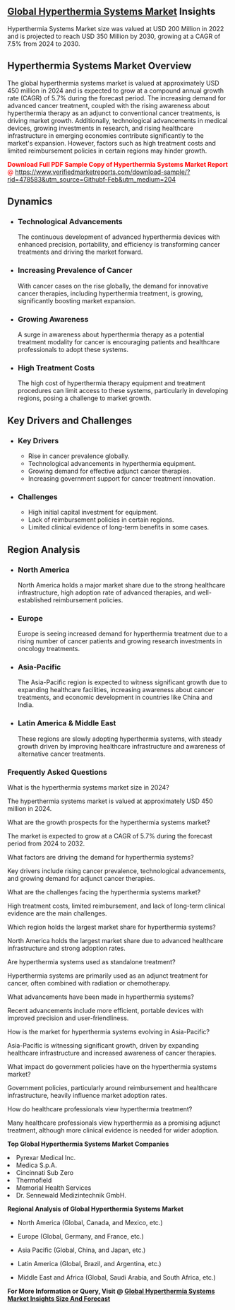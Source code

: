 <h2><a href="https://www.verifiedmarketreports.com/download-sample/?rid=478583&amp;utm_source=Githubf&amp;utm_medium=204" target="_blank">Global Hyperthermia Systems Market</a> Insights</h2><p>Hyperthermia Systems Market size was valued at USD 200 Million in 2022 and is projected to reach USD 350 Million by 2030, growing at a CAGR of 7.5% from 2024 to 2030.</p><p> <h2>Hyperthermia Systems Market Overview</h2> <p>The global hyperthermia systems market is valued at approximately USD 450 million in 2024 and is expected to grow at a compound annual growth rate (CAGR) of 5.7% during the forecast period. The increasing demand for advanced cancer treatment, coupled with the rising awareness about hyperthermia therapy as an adjunct to conventional cancer treatments, is driving market growth. Additionally, technological advancements in medical devices, growing investments in research, and rising healthcare infrastructure in emerging economies contribute significantly to the market's expansion. However, factors such as high treatment costs and limited reimbursement policies in certain regions may hinder growth.</p> <p><p><span class=""><span style="color: #ff0000;"><strong>Download Full PDF Sample Copy of Hyperthermia Systems Market Report</strong> @ </span><a href="https://www.verifiedmarketreports.com/download-sample/?rid=478583&amp;utm_source=Githubf-Feb&amp;utm_medium=204" target="_blank">https://www.verifiedmarketreports.com/download-sample/?rid=478583&amp;utm_source=Githubf-Feb&amp;utm_medium=204</a></span></p></p> <h2>Dynamics</h2> <ul> <li><h3>Technological Advancements</h3> The continuous development of advanced hyperthermia devices with enhanced precision, portability, and efficiency is transforming cancer treatments and driving the market forward.</li> <li><h3>Increasing Prevalence of Cancer</h3> With cancer cases on the rise globally, the demand for innovative cancer therapies, including hyperthermia treatment, is growing, significantly boosting market expansion.</li> <li><h3>Growing Awareness</h3> A surge in awareness about hyperthermia therapy as a potential treatment modality for cancer is encouraging patients and healthcare professionals to adopt these systems.</li> <li><h3>High Treatment Costs</h3> The high cost of hyperthermia therapy equipment and treatment procedures can limit access to these systems, particularly in developing regions, posing a challenge to market growth.</li> </ul> <h2>Key Drivers and Challenges</h2> <ul> <li><h3>Key Drivers</h3> <ul> <li>Rise in cancer prevalence globally.</li> <li>Technological advancements in hyperthermia equipment.</li> <li>Growing demand for effective adjunct cancer therapies.</li> <li>Increasing government support for cancer treatment innovation.</li> </ul> </li> <li><h3>Challenges</h3> <ul> <li>High initial capital investment for equipment.</li> <li>Lack of reimbursement policies in certain regions.</li> <li>Limited clinical evidence of long-term benefits in some cases.</li> </ul> </li> </ul> <h2>Region Analysis</h2> <ul> <li><h3>North America</h3> North America holds a major market share due to the strong healthcare infrastructure, high adoption rate of advanced therapies, and well-established reimbursement policies.</li> <li><h3>Europe</h3> Europe is seeing increased demand for hyperthermia treatment due to a rising number of cancer patients and growing research investments in oncology treatments.</li> <li><h3>Asia-Pacific</h3> The Asia-Pacific region is expected to witness significant growth due to expanding healthcare facilities, increasing awareness about cancer treatments, and economic development in countries like China and India.</li> <li><h3>Latin America & Middle East</h3> These regions are slowly adopting hyperthermia systems, with steady growth driven by improving healthcare infrastructure and awareness of alternative cancer treatments.</li> </ul> <h3>Frequently Asked Questions</h3> <p>What is the hyperthermia systems market size in 2024?</p> <p>The hyperthermia systems market is valued at approximately USD 450 million in 2024.</p> <p>What are the growth prospects for the hyperthermia systems market?</p> <p>The market is expected to grow at a CAGR of 5.7% during the forecast period from 2024 to 2032.</p> <p>What factors are driving the demand for hyperthermia systems?</p> <p>Key drivers include rising cancer prevalence, technological advancements, and growing demand for adjunct cancer therapies.</p> <p>What are the challenges facing the hyperthermia systems market?</p> <p>High treatment costs, limited reimbursement, and lack of long-term clinical evidence are the main challenges.</p> <p>Which region holds the largest market share for hyperthermia systems?</p> <p>North America holds the largest market share due to advanced healthcare infrastructure and strong adoption rates.</p> <p>Are hyperthermia systems used as standalone treatment?</p> <p>Hyperthermia systems are primarily used as an adjunct treatment for cancer, often combined with radiation or chemotherapy.</p> <p>What advancements have been made in hyperthermia systems?</p> <p>Recent advancements include more efficient, portable devices with improved precision and user-friendliness.</p> <p>How is the market for hyperthermia systems evolving in Asia-Pacific?</p> <p>Asia-Pacific is witnessing significant growth, driven by expanding healthcare infrastructure and increased awareness of cancer therapies.</p> <p>What impact do government policies have on the hyperthermia systems market?</p> <p>Government policies, particularly around reimbursement and healthcare infrastructure, heavily influence market adoption rates.</p> <p>How do healthcare professionals view hyperthermia treatment?</p> <p>Many healthcare professionals view hyperthermia as a promising adjunct treatment, although more clinical evidence is needed for wider adoption.</p> </p><p><strong>Top Global Hyperthermia Systems Market Companies</strong></p><div data-test-id=""><p><li>Pyrexar Medical Inc.</li><li> Medica S.p.A.</li><li> Cincinnati Sub Zero</li><li> Thermofield</li><li> Memorial Health Services</li><li> Dr. Sennewald Medizintechnik GmbH.</li></p><div><strong>Regional Analysis of&nbsp;Global Hyperthermia Systems Market</strong></div><ul><li dir="ltr"><p dir="ltr">North America&nbsp;(Global, Canada, and Mexico, etc.)</p></li><li dir="ltr"><p dir="ltr">Europe (Global, Germany, and France, etc.)</p></li><li dir="ltr"><p dir="ltr">Asia Pacific&nbsp;(Global, China, and Japan, etc.)</p></li><li dir="ltr"><p dir="ltr">Latin America&nbsp;(Global, Brazil, and Argentina, etc.)</p></li><li dir="ltr">Middle East and Africa&nbsp;(Global, Saudi Arabia, and South Africa, etc.)</li></ul><p><strong>For More Information or Query, Visit @&nbsp;</strong><strong><a href="https://www.verifiedmarketreports.com/product/hyperthermia-systems-market-size-and-forecast/?utm_source=Githubf&amp;utm_medium=204" target="_blank">Global Hyperthermia Systems Market Insights Size And Forecast</a></strong></p></div>
